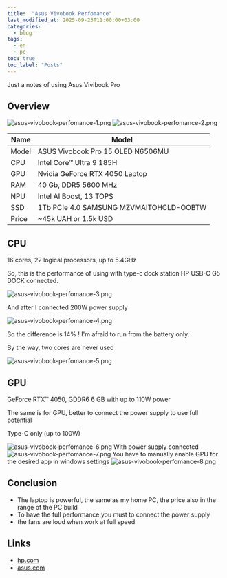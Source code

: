```yaml
---
title:  "Asus Vivobook Perfomance"
last_modified_at: 2025-09-23T11:00:00+03:00
categories: 
  - blog
tags:
  - en
  - pc
toc: true
toc_label: "Posts"
---
```


Just a notes of using Asus Vivibook Pro

## Overview

![asus-vivobook-perfomance-1.png](/assets/resources/asus-vivobook-perfomance-1.png)
![asus-vivobook-perfomance-2.png](/assets/resources/asus-vivobook-perfomance-2.png)


| Name | Model |
| --- | --- |
| Model | ASUS Vivobook Pro 15 OLED N6506MU |
| CPU | Intel Core™ Ultra 9 185H |
| GPU | Nvidia GeForce RTX 4050 Laptop |
| RAM | 40 Gb, DDR5 5600 MHz |
| NPU | Intel AI Boost​, 13 TOPS |
| SSD | 1Tb PCIe 4.0 SAMSUNG MZVMAITOHCLD-OOBTW |
| Price | ~45k UAH or 1.5k USD |

## CPU

16 cores, 22 logical processors, up to 5.4GHz

So, this is the performance of using with type-c dock station HP USB-C G5 DOCK connected.

![asus-vivobook-perfomance-3.png](/assets/resources/asus-vivobook-perfomance-3.png)

And after I connected 200W power supply

![asus-vivobook-perfomance-4.png](/assets/resources/asus-vivobook-perfomance-4.png)

So the difference is 14% ! I'm afraid to run from the battery only.

By the way, two cores are never used

![asus-vivobook-perfomance-5.png](/assets/resources/asus-vivobook-perfomance-5.png)

## GPU

GeForce RTX™ 4050, GDDR6 6 GB with up to 110W power

The same is for GPU, better to connect the power supply to use full potential

Type-C only (up to 100W)

![asus-vivobook-perfomance-6.png](/assets/resources/asus-vivobook-perfomance-6.png)
With power supply connected
![asus-vivobook-perfomance-7.png](/assets/resources/asus-vivobook-perfomance-7.png)
You have to manually enable GPU for the desired app in windows settings
![asus-vivobook-perfomance-8.png](/assets/resources/asus-vivobook-perfomance-8.png)

## Conclusion

- The laptop is powerful, the same as my home PC, the price also in the range of the PC build
- To have the full performance you must to connect the power supply
- the fans are loud when work at full speed


## Links

- [hp.com](https://www.hp.com/us-en/shop/pdp/hp-usb-c-dock-g5-p-26d32aa-abl-1#techSpecs)
- [asus.com](https://www.asus.com/laptops/for-home/vivobook/asus-vivobook-pro-15-oled-n6506/)

&nbsp;